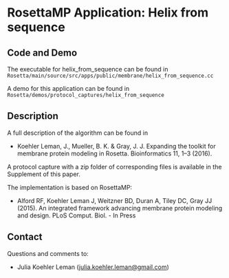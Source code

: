 # RosettaMP Application: Helix from sequence

## Code and Demo
The executable for helix_from_sequence can be found in `Rosetta/main/source/src/apps/public/membrane/helix_from_sequence.cc`

A demo for this application can be found in `Rosetta/demos/protocol_captures/helix_from_sequence`

## Description
A full description of the algorithm can be found in 

* Koehler Leman, J., Mueller, B. K. & Gray, J. J. Expanding the toolkit for membrane protein modeling in Rosetta. Bioinformatics 11, 1–3 (2016).

A protocol capture with a zip folder of corresponding files is available in the Supplement of this paper.

The implementation is based on RosettaMP:

* Alford RF, Koehler Leman J, Weitzner BD, Duran A, Tiley DC, Gray JJ (2015). An integrated framework advancing membrane protein modeling and design. PLoS Comput. Biol. - In Press 

## Contact

Questions and comments to: 
 - Julia Koehler Leman ([julia.koehler.leman@gmail.com](julia.koehler.leman@gmail.com))
